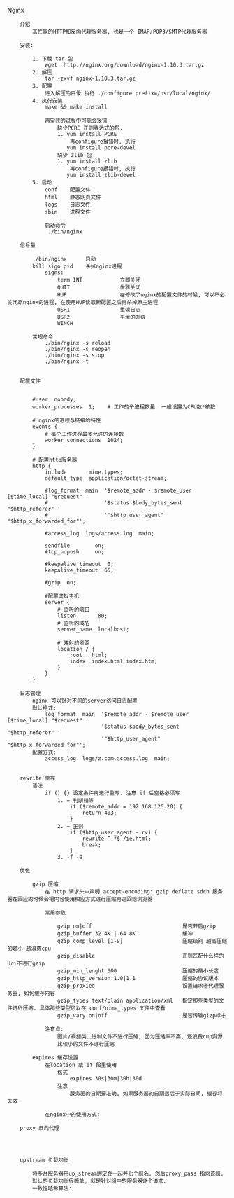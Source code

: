 Nginx

        介绍
            高性能的HTTP和反向代理服务器, 也是一个 IMAP/POP3/SMTP代理服务器
    
        安装:
    
            1. 下载 tar 包
                wget  http://nginx.org/download/nginx-1.10.3.tar.gz
            2. 解压
                tar -zxvf nginx-1.10.3.tar.gz
            3. 配置
                进入解压的目录 执行 ./configure prefix=/usr/local/nginx/
            4. 执行安装
                make && make install
    
                再安装的过程中可能会报错
                    缺少PCRE 正则表达式的包.
                    1. yum install PCRE
                        再configure报错时, 执行
                       yum install pcre-devel
                    缺少 zlib 包
                    1. yum install zlib
                        再configure报错时, 执行
                       yum install zlib-devel
            5. 启动
                conf    配置文件
                html    静态网页文件
                logs    日志文件
                sbin    进程文件
    
                启动命令
                 ./bin/nginx
    
        信号量
    
            ./bin/nginx      启动
            kill sign pid    杀掉nginx进程
                signs:
                    term INT            立即关闭
                    QUIT                优雅关闭
                    HUP                 在修改了nginx的配置文件的时候, 可以不必关闭原nginx的进程, 在使用HUP读取新配置之后再杀掉原主进程
                    USR1                重读日志
                    USR2                平滑的升级
                    WINCH
    
            常规命令
                ./bin/nginx -s reload
                ./bin/nginx -s reopen
                ./bin/nginx -s stop
                ./bin/nginx -t
    
    
        配置文件
    
    
            #user  nobody;
            worker_processes  1;    # 工作的子进程数量  一般设置为CPU数*核数
    
            # nginx的进程与链接的特性
            events {
                # 每个工作进程最多允许的连接数
                worker_connections  1024;
            }
    
            # 配置http服务器
            http {
                include       mime.types;
                default_type  application/octet-stream;
    
                #log_format  main  '$remote_addr - $remote_user [$time_local] "$request" '
                #                  '$status $body_bytes_sent "$http_referer" '
                #                  '"$http_user_agent" "$http_x_forwarded_for"';
    
                #access_log  logs/access.log  main;
    
                sendfile        on;
                #tcp_nopush     on;
    
                #keepalive_timeout  0;
                keepalive_timeout  65;
    
                #gzip  on;
    
                #配置虚拟主机
                server {
                    # 监听的端口
                    listen       80;
                    # 监听的域名
                    server_name  localhost;
    
                    # 映射的资源
                    location / {
                        root   html;
                        index  index.html index.htm;
                    }
                }
            }
    
        日志管理
            nginx 可以针对不同的server访问日志配置
            默认格式:
                log_format  main  '$remote_addr - $remote_user [$time_local] "$request" '
                                  '$status $body_bytes_sent "$http_referer" '
                                  '"$http_user_agent" "$http_x_forwarded_for"';
            配置方式:
                access_log  logs/z.com.access.log  main;
    
    
        rewrite 重写
            语法
                if () {} 设定条件再进行重写. 注意 if 后空格必须写
                    1. = 判断相等
                        if ($remote_addr = 192.168.126.20) {
                            return 403;
                        }
                    2. ~ 正则
                        if ($http_user_agent ~ rv) {
                            rewrite ^.*$ /ie.html;
                            break;
                        }
                    3. -f -e
    
        优化
    
            gzip 压缩
                在 http 请求头中声明 accept-encoding: gzip deflate sdch 服务器在回应的时候会把内容使用相应方式进行压缩再返回给浏览器
    
                常用参数
    
                    gzip on|off                             是否开启gzip
                    gzip_buffer 32 4K | 64 8K               缓冲
                    gzip_comp_level [1-9]                   压缩级别 越高压缩的越小 越浪费cpu
                    gzip_disable                            正则匹配什么样的Uri不进行gzip
                    gzip_min_lenght 300                     压缩的最小长度
                    gzip_http_version 1.0|1.1               压缩的协议版本
                    gzip_proxied                            设置请求者代理服务器, 如何缓存内容
                    gzip_types text/plain application/xml   指定那些类型的文件进行压缩. 具体那些类型可以在 conf/nime_types 文件中查看
                    gzip_vary on|off                        是否传输gizp标志
    
                注意点:
                    图片/视频类二进制文件不进行压缩, 因为压缩率不高, 还浪费cup资源
                    比较小的文件不进行压缩
    
            expires 缓存设置
                在location 或 if 段里使用
                    格式
                        expires 30s|30m|30h|30d
                    注意
                        服务器的日期要准确, 如果服务器的日期落后于实际日期, 缓存将失效
    
                在nginx中的使用方式:
    
        proxy 反向代理
            
            
    
    
        upstream 负载均衡
            
            将多台服务器用up_stream绑定在一起并七个组名, 然后proxy_pass 指向该组. 
            默认的负载均衡很简单, 就是针对组中的服务器逐个请求.
            一致性哈希算法:
                 
        

